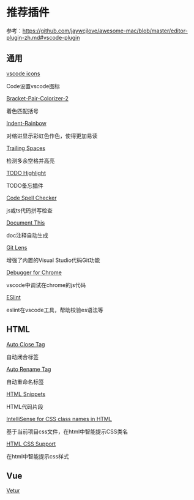 # 推荐插件

参考：https://github.com/jaywcjlove/awesome-mac/blob/master/editor-plugin-zh.md#vscode-plugin

## 通用

[vscode icons](https://github.com/vscode-icons/vscode-icons)

Code设置vscode图标

[Bracket-Pair-Colorizer-2](https://github.com/CoenraadS/Bracket-Pair-Colorizer-2)

着色匹配括号

[Indent-Rainbow](https://github.com/oderwat/vscode-indent-rainbow)

对缩进显示彩虹色作色，使得更加易读

[Trailing Spaces](https://github.com/shardulm94/vscode-trailingspaces)

检测多余空格并高亮

[TODO Highlight](https://github.com/wayou/vscode-todo-highlight)

TODO备忘插件

[Code Spell Checker](https://github.com/streetsidesoftware/vscode-spell-checker)

js或ts代码拼写检查

[Document This](https://github.com/joelday/vscode-docthis)

doc注释自动生成

[Git Lens](https://github.com/eamodio/vscode-gitlens)

增强了内置的Visual Studio代码Git功能

[Debugger for Chrome](https://github.com/Microsoft/vscode-chrome-debug)

vscode中调试在chrome的js代码

[ESlint](https://github.com/Microsoft/vscode-eslint)

eslint在vscode工具，帮助校验es语法等

## HTML

[Auto Close Tag](https://github.com/formulahendry/vscode-auto-close-tag)

自动闭合标签

[Auto Rename Tag](https://github.com/formulahendry/vscode-auto-rename-tag)

自动重命名标签

[HTML Snippets](https://github.com/abusaidm/html-snippets)

HTML代码片段

[IntelliSense for CSS class names in HTML](https://github.com/Zignd/HTML-CSS-Class-Completion)

基于当前项目css文件，在html中智能提示CSS类名

[HTML CSS Support](https://github.com/ecmel/vscode-html-css)

在html中智能提示css样式

## Vue

[Vetur](https://github.com/vuejs/vetur)




